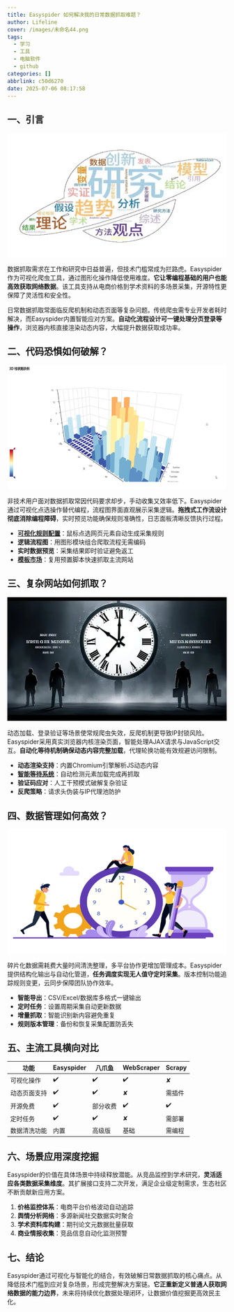 ```yaml
---
title: Easyspider 如何解决我的日常数据抓取难题？
author: Lifeline
cover: /images/未命名44.png
tags:
  - 学习
  - 工具
  - 电脑软件
  - github
categories: []
abbrlink: c50d6270
date: 2025-07-06 08:17:58
---
```

## 一、引言

![u=3085797899,2873667837&fm=253&fmt=auto&app=138&f=JPEG.png](/images/u=3085797899,2873667837&fm=253&fmt=auto&app=138&f=JPEG.png)


数据抓取需求在工作和研究中日益普遍，但技术门槛常成为拦路虎。Easyspider作为可视化爬虫工具，通过图形化操作降低使用难度。**它让零编程基础的用户也能高效获取网络数据**。该工具支持从电商价格到学术资料的多场景采集，开源特性更保障了灵活性和安全性。

日常数据抓取常面临反爬机制和动态页面等复杂问题。传统爬虫需专业开发者耗时解决，而Easyspider内置智能应对方案。**自动化流程设计可一键处理分页登录等操作**，浏览器内核直接渲染动态内容，大幅提升数据获取成功率。

## 二、代码恐惧如何破解？

![u=348889013,1630332970&fm=253&fmt=auto&app=138&f=GIF.png](/images/u=348889013,1630332970&fm=253&fmt=auto&app=138&f=GIF.png)


非技术用户面对数据抓取常因代码要求却步，手动收集又效率低下。Easyspider通过可视化点选操作替代编程，流程图界面直观展示采集逻辑。**拖拽式工作流设计彻底消除编程障碍**，实时预览功能确保规则准确性，日志面板清晰反馈执行过程。

- **[可视化规则配置](https://easyspider.net/step-by-step)**：鼠标点选网页元素自动生成采集规则
- **逻辑流程图**：用图形模块组合爬取流程无需编码
- **实时数据预览**：采集结果即时验证避免返工
- **[模板市场](https://easyspider.net/templates)**：复用预置脚本快速抓取主流网站

## 三、复杂网站如何抓取？

![u=281082700,2681412261&fm=253&fmt=auto&app=138&f=JPEG.png](/images/u=281082700,2681412261&fm=253&fmt=auto&app=138&f=JPEG.png)


动态加载、登录验证等场景使常规爬虫失效，反爬机制更导致IP封锁风险。Easyspider采用真实浏览器内核渲染页面，智能处理AJAX请求与JavaScript交互。**自动化等待机制确保动态内容完整加载**，代理轮换功能有效规避访问限制。

- **动态渲染支持**：内置Chromium引擎解析JS动态内容
- **[智能等待系统](https://easyspider.net/features#wait)**：自动检测元素加载完成再抓取
- **验证码应对**：人工干预模式破解复杂验证
- **反爬策略**：请求头伪装与IP代理池防护

## 四、数据管理如何高效？

![u=1755108517,332774924&fm=253&fmt=auto&app=120&f=PNG.png](/images/u=1755108517,332774924&fm=253&fmt=auto&app=120&f=PNG.png)


碎片化数据需耗费大量时间清洗整理，多平台协作更增加管理成本。Easyspider提供结构化输出与自动化管道，**任务调度实现无人值守定时采集**。版本控制功能追踪规则变更，云同步保障团队协作效率。

- **智能导出**：CSV/Excel/数据库多格式一键输出
- **定时任务**：设置周期采集自动更新数据
- **增量抓取**：智能识别新内容避免重复
- **规则版本管理**：备份和恢复采集配置防丢失

## 五、主流工具横向对比

| 功能         | Easyspider | 八爪鱼   | WebScraper | Scrapy |
| ------------ | ---------- | -------- | ---------- | ------ |
| 可视化操作   | ✔️       | ✔️     | ✔️       | ✘     |
| 动态页面支持 | ✔️       | ✔️     | ✘         | 需插件 |
| 开源免费     | ✔️       | 部分收费 | ✔️       | ✔️   |
| 定时任务     | ✔️       | ✔️     | ✘         | 需部署 |
| 数据清洗功能 | 内置       | 高级版   | 基础       | 需编程 |

## 六、场景应用深度挖掘

Easyspider的价值在具体场景中持续释放潜能。从竞品监控到学术研究，**灵活适应各类数据采集维度**。其扩展接口支持二次开发，满足企业级定制需求，生态社区不断贡献新应用方案。

1. **价格监控体系**：电商平台价格波动自动追踪
2. **舆情分析网络**：多源新闻社交数据实时聚合
3. **学术资料库构建**：期刊论文元数据批量获取
4. **商业情报收集**：竞品信息自动化监测预警

## 七、结论

Easyspider通过可视化与智能化的结合，有效破解日常数据抓取的核心痛点。从降低技术门槛到应对复杂场景，形成完整解决方案链。**它正重新定义普通人获取网络数据的能力边界**，未来将持续优化数据处理闭环，让数据价值挖掘更高效民主化。

